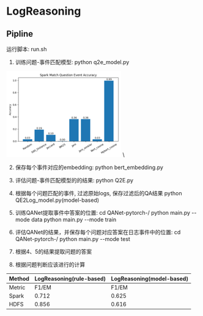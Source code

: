 # LogReasoning
## Pipline
运行脚本: run.sh

1. 训练问题-事件匹配模型: python q2e_model.py 

<img src="results/Spark/spark_match_question_event_acc.png" width=300> \

2. 保存每个事件对应的embedding: python bert_embedding.py
3. 评估问题-事件匹配模型的的结果: python Q2E.py
4. 根据每个问题匹配的事件, 过滤原始logs, 保存过滤后的QA结果  python QE2Log_model.py(model-based)

5. 训练QANet提取事件中答案的位置: cd QANet-pytorch-/ python main.py --mode data   python main.py --mode train
5. 评估QANet的结果，并保存每个问题对应答案在日志事件中的位置: cd QANet-pytorch-/ python main.py --mode test
6. 根据4、5的结果提取问题的答案
7. 根据问题判断应该进行的计算

|Method | LogReasoning(rule-based)| LogReasoning(model-based)|
| :----------- | :----------- | :----------- |
| Metric  | F1/EM | F1/EM   |
|Spark| 0.712| 0.625|
|HDFS| 0.856 |0.616|

